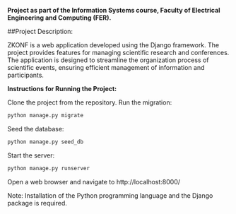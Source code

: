 **Project as part of the Information Systems course, Faculty of Electrical Engineering and Computing (FER).**


##Project Description:

ZKONF is a web application developed using the Django framework.
The project provides features for managing scientific research and conferences.
The application is designed to streamline the organization process of scientific events, ensuring efficient management of information and participants.


**Instructions for Running the Project:**

Clone the project from the repository.
Run the migration: 
```bash
python manage.py migrate
```
Seed the database: 
```bash
python manage.py seed_db
```
Start the server: 
```bash
python manage.py runserver
```
Open a web browser and navigate to http://localhost:8000/

Note: Installation of the Python programming language and the Django package is required.
